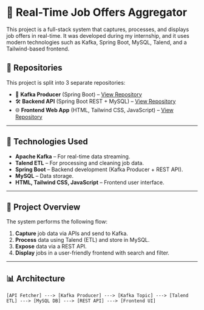# 🧠 Real-Time Job Offers Aggregator

This project is a full-stack system that captures, processes, and displays job offers in real-time. It was developed during my internship, and it uses modern technologies such as Kafka, Spring Boot, MySQL, Talend, and a Tailwind-based frontend.

## 📁 Repositories

This project is split into 3 separate repositories:

- 🔌 **Kafka Producer** (Spring Boot) – [View Repository](https://github.com/Zakariae-zemat/JobsProducer)
- 🛠️ **Backend API** (Spring Boot REST + MySQL) – [View Repository](https://github.com/Zakariae-zemat/PFAbackend)
- 🌐 **Frontend Web App** (HTML, Tailwind CSS, JavaScript) – [View Repository](https://github.com/Zakariae-zemat/JobPortal)
---

## 🧰 Technologies Used

- **Apache Kafka** – For real-time data streaming.
- **Talend ETL** – For processing and cleaning job data.
- **Spring Boot** – Backend development (Kafka Producer + REST API).
- **MySQL** – Data storage.
- **HTML, Tailwind CSS, JavaScript** – Frontend user interface.

---

## 📌 Project Overview

The system performs the following flow:

1. **Capture** job data via APIs and send to Kafka.
2. **Process** data using Talend (ETL) and store in MySQL.
3. **Expose** data via a REST API.
4. **Display** jobs in a user-friendly frontend with search and filter.

---

## 📊 Architecture

```plaintext
[API Fetcher] ---> [Kafka Producer] ---> [Kafka Topic] ---> [Talend ETL] ---> [MySQL DB] ---> [REST API] ---> [Frontend UI]

